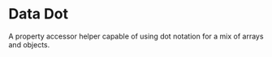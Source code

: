# Data Dot

A property accessor helper capable of using dot notation for a mix of arrays and objects.